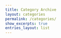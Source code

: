 ```yaml
---
title: Category Archive
layout: categories
permalink: /categories/
show_excerpts: true
entries_layout: list
---
```


